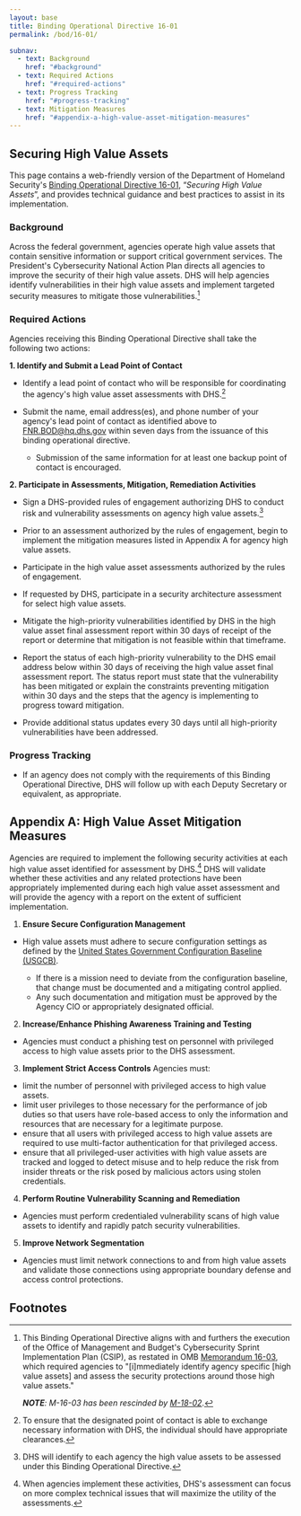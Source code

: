 ```yaml
---
layout: base
title: Binding Operational Directive 16-01
permalink: /bod/16-01/

subnav:
  - text: Background
    href: "#background"
  - text: Required Actions
    href: "#required-actions"
  - text: Progress Tracking
    href: "#progress-tracking"
  - text: Mitigation Measures
    href: "#appendix-a-high-value-asset-mitigation-measures"
---
```

## Securing High Value Assets

This page contains a web-friendly version of the Department of Homeland Security's [Binding Operational Directive 16-01](/assets/report/bod-16-01.pdf), “_Securing High Value Assets_”, and provides technical guidance and best practices to assist in its implementation.


### Background
Across the federal government, agencies operate high value assets that contain sensitive information or support critical government services. The President's Cybersecurity National Action Plan directs all agencies to improve the security of their high value assets. DHS will help agencies identify vulnerabilities in their high value assets and implement targeted security measures to mitigate those vulnerabilities.[^2]

### Required Actions

Agencies receiving this Binding Operational Directive shall take the following two actions:

**1. Identify and Submit a Lead Point of Contact**

* Identify a lead point of contact who will be responsible for coordinating the agency's high value asset assessments with DHS.[^3]

* Submit the name, email address(es), and phone number of your agency's lead point of contact as identified above to <FNR.BOD@hq.dhs.gov> within seven days from the issuance of this binding operational directive.
  * Submission of the same information for at least one backup point of contact is encouraged.

**2. Participate in Assessments, Mitigation, Remediation Activities**

* Sign a DHS-provided rules of engagement authorizing DHS to conduct risk and
    vulnerability assessments on agency high value assets.[^4]

* Prior to an assessment authorized by the rules of engagement, begin to implement the mitigation measures listed in Appendix A for agency high value assets.

* Participate in the high value asset assessments authorized by the rules of engagement.

* If requested by DHS, participate in a security architecture assessment for select high value assets.

* Mitigate the high-priority vulnerabilities identified by DHS in the high value asset final assessment report within 30 days of receipt of the report or determine that mitigation is not feasible within that timeframe.

* Report the status of each high-priority vulnerability to the DHS email address below within 30 days of receiving the high value asset final assessment report. The status report must state that the vulnerability has been mitigated or explain the constraints preventing mitigation within 30 days and the steps that the agency is implementing to progress toward mitigation.

* Provide additional status updates every 30 days until all high-priority vulnerabilities have been addressed.

### Progress Tracking

* If an agency does not comply with the requirements of this Binding Operational Directive, DHS will follow up with each Deputy Secretary or equivalent, as appropriate.

## Appendix A: High Value Asset Mitigation Measures

Agencies are required to implement the following security activities at each high value asset identified for assessment by DHS.[^5] DHS will validate whether
these activities and any related protections have been appropriately
implemented during each high value asset assessment and will provide the agency with
a report on the extent of sufficient implementation.

1)  **Ensure Secure Configuration Management**
* High value assets must adhere to secure configuration settings as defined by the [United States Government Configuration Baseline (USGCB)](https://usgcb.nist.gov/usgcb_content.html).

    * If there is a mission need to deviate from the configuration baseline, that change must be documented and a mitigating control applied.
    * Any such documentation and mitigation must be approved by the Agency CIO or appropriately designated official.

2)  **Increase/Enhance Phishing Awareness Training and Testing**
* Agencies must conduct a phishing test on personnel with privileged access to high value assets prior to the DHS assessment.

3)  **Implement Strict Access Controls**
Agencies must:
* limit the number of personnel with privileged access to high value assets.
* limit user privileges to those necessary for the performance of job duties so that users have role-based access to only the information and resources that are necessary for a legitimate purpose.
* ensure that all users with privileged access to high value assets are required to use multi-factor authentication for that privileged access.
* ensure that all privileged-user activities with high value assets are tracked and logged to detect misuse and to help reduce the risk from insider threats or the risk posed by malicious actors using stolen credentials.

4)  **Perform Routine Vulnerability Scanning and Remediation**
* Agencies must perform credentialed vulnerability scans of high value assets to identify and rapidly patch security vulnerabilities.

5)  **Improve Network Segmentation**
* Agencies must limit network connections to and from high value assets and validate those connections using appropriate boundary defense and access control protections.

## Footnotes

[^1]: *See* 44 U.S.C. §§ 3552(b)(1), 3553(b)(2), 3554(a)(1)(B)(ii).

[^2]: This Binding Operational Directive aligns with and furthers the execution of the Office of Management and Budget's Cybersecurity Sprint Implementation Plan (CSIP), as restated in OMB [Memorandum 16-03](https://www.whitehouse.gov/sites/whitehouse.gov/files/omb/memoranda/2016/m-16-03.pdf), which required agencies to "\[i\]mmediately identify agency specific \[high value assets\] and assess the security protections around those high value assets."

    _**NOTE**: M-16-03 has been rescinded by [M-18-02](https://www.whitehouse.gov/sites/whitehouse.gov/files/omb/memoranda/2017/M-18-02%20%28final%29.pdf)_.

[^3]: To ensure that the designated point of contact is able to exchange necessary information with DHS, the individual should have appropriate clearances.

[^4]: DHS will identify to each agency the high value assets to be assessed under this Binding Operational Directive.

[^5]: When agencies implement these activities, DHS's assessment can
    focus on more complex technical issues that will maximize the
    utility of the assessments.
